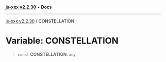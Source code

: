 [**js-xxx v2.2.30**](../README.md) • **Docs**

***

[js-xxx v2.2.30](../README.md) / CONSTELLATION

# Variable: CONSTELLATION

> `const` **CONSTELLATION**: `any`
